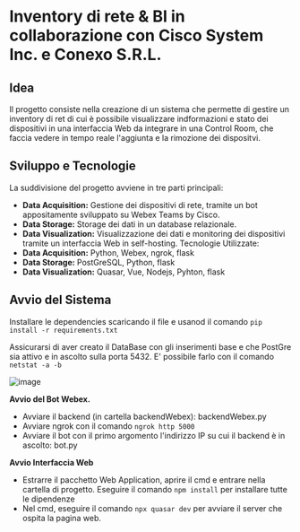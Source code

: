 # Inventory di rete & BI in collaborazione con Cisco System Inc. e Conexo S.R.L.

## Idea
Il progetto consiste nella creazione di un sistema che permette di gestire un inventory di ret di cui è possibile visualizzare indformazioni e stato dei dispositivi in una interfaccia Web da integrare in una Control Room, che faccia vedere in tempo reale l'aggiunta e la rimozione dei dispositvi.


## Sviluppo e Tecnologie
La suddivisione del progetto avviene in tre parti principali:
 - **Data Acquisition:** Gestione dei dispositivi di rete, tramite un bot appositamente sviluppato su Webex Teams by Cisco.
 - **Data Storage:** Storage dei dati in un database relazionale.
 - **Data Visualization:** Visualizzazione dei dati e monitoring dei dispositivi tramite un interfaccia Web in self-hosting.
Tecnologie Utilizzate:
 - **Data Acquisition:** Python, Webex, ngrok, flask
 - **Data Storage:** PostGreSQL, Python, flask
 - **Data Visualization:** Quasar, Vue, Nodejs, Pyhton, flask
 
## Avvio del Sistema
Installare le dependencies scaricando il file e usanod il comando `pip install -r requirements.txt`

Assicurarsi di aver creato il DataBase con gli inserimenti base e che PostGre sia attivo e in ascolto sulla porta 5432. E' possibile farlo con il comando `netstat -a -b`

![image](https://github.com/user-attachments/assets/8f8e1852-1ca4-46c7-83d9-4418be2af664)

**Avvio del Bot Webex.**
 - Avviare il backend (in cartella backendWebex): backendWebex.py
 - Avviare ngrok con il comando `ngrok http 5000`
 - Avviare il bot con il primo argomento l'indirizzo IP su cui il backend è in ascolto: bot.py

**Avvio Interfaccia Web**
 - Estrarre il pacchetto Web Application, aprire il cmd e entrare nella cartella di progetto. Eseguire il comando `npm install` per installare tutte le dipendenze
 - Nel cmd, eseguire il comando `npx quasar dev` per avviare il server che ospita la pagina web.
   



